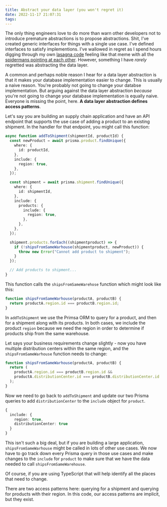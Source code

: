 ```yaml
---
title: Abstract your data layer (you won't regret it)
date: 2022-11-17 21:07:31
tags:
---
```


The only thing engineers love to do more than warn other developers not to introduce premature abstractions is to propose abstractions. Shit, I've created generic interfaces for things with a single use case. I've defined interfaces to satisfy implementions. I've wallowed in regret as I spend hours digging through my own [lasagna code](https://softpanorama.org/SE/Anti_oo/lasagna_code.shtml) feeling like that meme with all the [spidermans pointing at each other](https://knowyourmeme.com/memes/spider-man-pointing-at-spider-man). However, something I have _rarely_ regretted was abstracting the data layer.

A common and perhaps noble reason I hear for a data layer abstraction is that it makes your database implementation easier to change. This is usually a naive reason. You're probably not going to change your databse implementation. But arguing against the data layer abstraction _because_ you're not going to change your database implementation is equally naive. Everyone is missing the point, here. **A data layer abstraction defines access patterns**.

Let's say you are building an supply chain application and have an API endpoint that supports the use case of adding a product to an existing shipment. In the handler for that endpoint, you might call this function:

```typescript
async function addToShipment(shipmentId, productId) {
  const newProduct = await prisma.product.findUnique({
    where: {
      id: productId,
    },
    include: {
      region: true,
    },
  });

  const shipment = await prisma.shipment.findUnique({
    where: {
      id: shipmentId,
    },
    include: {
      products: {
        include: {
          region: true,
        },
      },
    },
  });

  shipment.products.forEach((shipmentproduct) => {
    if (!shipsFromSameWarhouse(shipmentproduct, newProduct)) {
      throw new Error("Cannot add product to shipment");
    }
  });

  // Add products to shipment...
}
```

This function calls the `shipsFromSameWarehose` function which might look like this:

```typescript
function shipsFromSameWarhouse(productA, productB) {
  return productA.region.id === productB.region.id;
}
```

In `addToShipment` we use the Primsa ORM to query for a product, and then for a shipment along with its products. In both cases, we include the product `region` because we need the region in order to determine if products ship from the same warehouse.

Let says your business requirements change slightly - now you have multiple distribution centers within the same region, and the `shipsFromSameWarhouse` function needs to change:

```typescript
function shipsFromSameWarhouse(productA, productB) {
  return (
    productA.region.id === productB.region.id &&
    productA.distributionCenter.id === productB.distributionCenter.id
  );
}
```

Now we need to go back to `addToShipment` and update our two Prisma queries to add `distributionCenter` to the `include` object for `product`.

```typescript
{
  include: {
    region: true,
    distributionCenter: true
  }
}
```

This isn't such a big deal, but if you are building a large application, `shipsFromSameWarhouse` might be called in lots of other use cases. We now have to go track down every Prisma query in those use cases and make changes to the `include` for `product` to make sure that we have the data needed to call `shipsFromSameWarehouse`.

Of course, if you are using TypeScript that will help identify all the places that need to change.

There are two access patterns here: querying for a shipment and querying for products with their region. In this code, our access patterns are implicit, but they exist.
